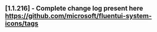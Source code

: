 ## [1.1.216] - Complete change log present here https://github.com/microsoft/fluentui-system-icons/tags